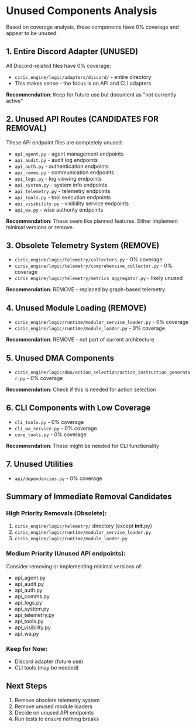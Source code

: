 # Unused Components Analysis

Based on coverage analysis, these components have 0% coverage and appear to be unused.

## 1. Entire Discord Adapter (UNUSED)
All Discord-related files have 0% coverage:
- `ciris_engine/logic/adapters/discord/` - entire directory
- This makes sense - the focus is on API and CLI adapters

**Recommendation**: Keep for future use but document as "not currently active"

## 2. Unused API Routes (CANDIDATES FOR REMOVAL)
These API endpoint files are completely unused:
- `api_agent.py` - agent management endpoints
- `api_audit.py` - audit log endpoints  
- `api_auth.py` - authentication endpoints
- `api_comms.py` - communication endpoints
- `api_logs.py` - log viewing endpoints
- `api_system.py` - system info endpoints
- `api_telemetry.py` - telemetry endpoints
- `api_tools.py` - tool execution endpoints
- `api_visibility.py` - visibility service endpoints
- `api_wa.py` - wise authority endpoints

**Recommendation**: These seem like planned features. Either implement minimal versions or remove.

## 3. Obsolete Telemetry System (REMOVE)
- `ciris_engine/logic/telemetry/collectors.py` - 0% coverage
- `ciris_engine/logic/telemetry/comprehensive_collector.py` - 0% coverage
- `ciris_engine/logic/telemetry/metrics_aggregator.py` - likely unused

**Recommendation**: REMOVE - replaced by graph-based telemetry

## 4. Unused Module Loading (REMOVE)
- `ciris_engine/logic/runtime/modular_service_loader.py` - 0% coverage
- `ciris_engine/logic/runtime/module_loader.py` - 0% coverage

**Recommendation**: REMOVE - not part of current architecture

## 5. Unused DMA Components
- `ciris_engine/logic/dma/action_selection/action_instruction_generator.py` - 0% coverage

**Recommendation**: Check if this is needed for action selection

## 6. CLI Components with Low Coverage
- `cli_tools.py` - 0% coverage
- `cli_wa_service.py` - 0% coverage
- `core_tools.py` - 0% coverage

**Recommendation**: These might be needed for CLI functionality

## 7. Unused Utilities
- `api/dependencies.py` - 0% coverage

## Summary of Immediate Removal Candidates

### High Priority Removals (Obsolete):
1. `ciris_engine/logic/telemetry/` directory (except __init__.py)
2. `ciris_engine/logic/runtime/modular_service_loader.py`
3. `ciris_engine/logic/runtime/module_loader.py`

### Medium Priority (Unused API endpoints):
Consider removing or implementing minimal versions of:
- api_agent.py
- api_audit.py
- api_auth.py
- api_comms.py
- api_logs.py
- api_system.py
- api_telemetry.py
- api_tools.py
- api_visibility.py
- api_wa.py

### Keep for Now:
- Discord adapter (future use)
- CLI tools (may be needed)

## Next Steps
1. Remove obsolete telemetry system
2. Remove unused module loaders
3. Decide on unused API endpoints
4. Run tests to ensure nothing breaks